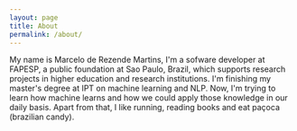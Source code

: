 ```yaml
---
layout: page
title: About
permalink: /about/
---
```


My name is Marcelo de Rezende Martins, I'm a sofware developer at FAPESP, a public foundation at Sao Paulo, Brazil, which supports research projects in higher education and research institutions. I'm finishing my master's degree at IPT on machine learning and NLP. Now, I'm trying to learn how machine learns and how we could apply those knowledge in our daily basis. Apart from that, I like running, reading books and eat paçoca (brazilian candy).



